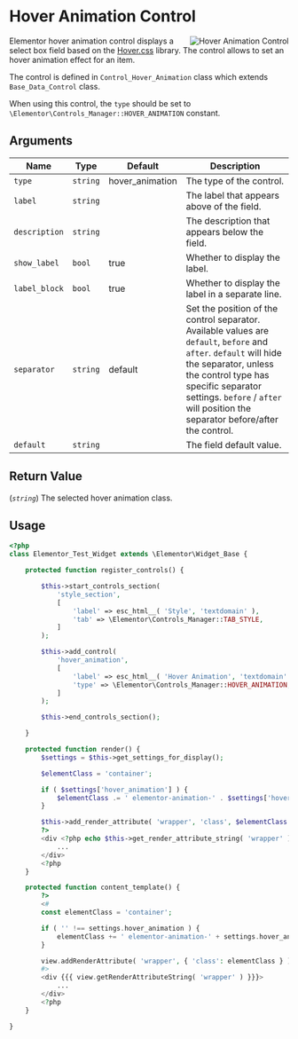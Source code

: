 # Hover Animation Control

<Badge type="tip" vertical="top" text="Elementor Core" /> <Badge type="warning" vertical="top" text="Basic" />

<img :src="$withBase('/assets/img/controls/control-hover-animation.png')" alt="Hover Animation Control" style="float: right;">

Elementor hover animation control displays a select box field based on the [Hover.css](https://ianlunn.github.io/Hover/) library. The control allows to set an hover animation effect for an item.

The control is defined in `Control_Hover_Animation` class which extends `Base_Data_Control` class.

When using this control, the `type` should be set to `\Elementor\Controls_Manager::HOVER_ANIMATION` constant.

## Arguments

<table>
	<thead>
		<tr>
			<th>Name</th>
			<th>Type</th>
			<th>Default</th>
			<th>Description</th>
		</tr>
	</thead>
	<tbody>
		<tr>
			<td><code>type</code></td>
			<td><code>string</code></td>
			<td>hover_animation</td>
			<td>The type of the control.</td>
		</tr>
		<tr>
			<td><code>label</code></td>
			<td><code>string</code></td>
			<td></td>
			<td>The label that appears above of the field.</td>
		</tr>
		<tr>
			<td><code>description</code></td>
			<td><code>string</code></td>
			<td></td>
			<td>The description that appears below the field.</td>
		</tr>
		<tr>
			<td><code>show_label</code></td>
			<td><code>bool</code></td>
			<td>true</td>
			<td>Whether to display the label.</td>
		</tr>
		<tr>
			<td><code>label_block</code></td>
			<td><code>bool</code></td>
			<td>true</td>
			<td>Whether to display the label in a separate line.</td>
		</tr>
		<tr>
			<td><code>separator</code></td>
			<td><code>string</code></td>
			<td>default</td>
			<td>Set the position of the control separator. Available values are <code>default</code>, <code>before</code> and <code>after</code>. <code>default</code> will hide the separator, unless the control type has specific separator settings. <code>before</code> / <code>after</code> will position the separator before/after the control.</td>
		</tr>
		<tr>
			<td><code>default</code></td>
			<td><code>string</code></td>
			<td></td>
			<td>The field default value.</td>
		</tr>
	</tbody>
</table>

## Return Value

(_`string`_) The selected hover animation class.

## Usage

```php {14-20,29-33,35-37,43-52}
<?php
class Elementor_Test_Widget extends \Elementor\Widget_Base {

	protected function register_controls() {

		$this->start_controls_section(
			'style_section',
			[
				'label' => esc_html__( 'Style', 'textdomain' ),
				'tab' => \Elementor\Controls_Manager::TAB_STYLE,
			]
		);

		$this->add_control(
			'hover_animation',
			[
				'label' => esc_html__( 'Hover Animation', 'textdomain' ),
				'type' => \Elementor\Controls_Manager::HOVER_ANIMATION,
			]
		);

		$this->end_controls_section();

	}

	protected function render() {
		$settings = $this->get_settings_for_display();

		$elementClass = 'container';

		if ( $settings['hover_animation'] ) {
			$elementClass .= ' elementor-animation-' . $settings['hover_animation'];
		}

		$this->add_render_attribute( 'wrapper', 'class', $elementClass );
		?>
		<div <?php echo $this->get_render_attribute_string( 'wrapper' ); ?>>
			...
		</div>
		<?php
	}

	protected function content_template() {
		?>
		<#
		const elementClass = 'container';

		if ( '' !== settings.hover_animation ) {
			elementClass += ' elementor-animation-' + settings.hover_animation;
		}

		view.addRenderAttribute( 'wrapper', { 'class': elementClass } );
		#>
		<div {{{ view.getRenderAttributeString( 'wrapper' ) }}}>
			...
		</div>
		<?php
	}

}
```
